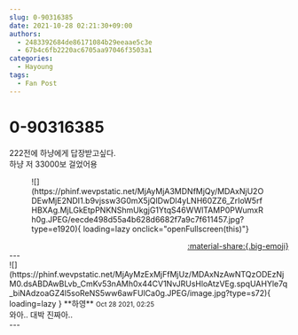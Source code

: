 ```yaml
---
slug: 0-90316385
date: 2021-10-28 02:21:30+09:00
authors:
  - 2483392684de86171084b29eeaae5c3e
  - 67b4c6fb2220ac6705aa97046f3503a1
categories:
  - Hayoung
tags:
  - Fan Post
---
```


# 0-90316385

<div class="post-container" markdown="1">
<div class="content-container md-sidebar__scrollwrap" markdown="1">

222전에 하냥에게 답장받고싶다.<br>하냥 저 33000보 걸었어용
<figure markdown="1">
![](https://phinf.wevpstatic.net/MjAyMjA3MDNfMjQy/MDAxNjU2ODEwMjE2NDI1.b9vjssw3G0mX5jQlDwDl4yLNH60ZZ6_ZrIoW5rfHBXAg.MjLGkEtpPNKNShmUkgjG1YtqS46WWlTAMP0PWumxRh0g.JPEG/eecde498d55a4b628d6682f7a9c7f611457.jpg?type=e1920){ loading=lazy onclick="openFullscreen(this)"}
</figure>


</div>
</div>

<div style="text-align: right;" markdown="1">
<a href="https://weverse.io/fromis9/fanpost/0-90316385" style="text-align: right;">:material-share:{.big-emoji}</a>
</div>
---

<div class="comments-container md-sidebar__scrollwrap" markdown="1">
<div class="comment" markdown="1">
<div class='id-container' markdown="1">
![](https://phinf.wevpstatic.net/MjAyMzExMjFfMjUz/MDAxNzAwNTQzODEzNjM0.dsABDAwBLvb_CmKv53nAMh0x44CV1NvJRUsHloAtzVEg.spqUAHYle7q_biNAdzoaGZ4l5soReNS5ww6awFUlCa0g.JPEG/image.jpg?type=s72){ loading=lazy }
**<span class="artist">하영</span>** <small>Oct 28 2021, 02:25</small><br>
</div>
<div class='comment-body' markdown="1">
와아.. 대박 진짜아.. 
</div>
</div>
</div>
---
